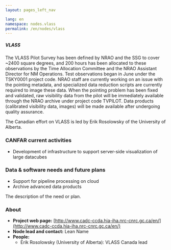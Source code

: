 ```yaml
---
layout: pages_left_nav

lang: en
namespace: nodes.vlass
permalink: /en/nodes/vlass
---
```


<!-- Content start -->


<h5> VLASS  </h5>

The VLASS Pilot Survey has been defined by NRAO and the SSG to cover ~2400 square degrees, and 200 hours has been allocated to these observations by the Time Allocation Committee and the NRAO Assistant Director for NM Operations.   Test observations began in June under the TSKY0001 project code.  NRAO staff are currently working on an issue with the pointing metadata, and specialized data reduction scripts are currently required to image these data.  When the pointing problem has been fixed and validated, raw visibility data from the pilot will be immediately available through the NRAO archive under project code TVPILOT. Data products (calibrated visibility data, images) will be made available after undergoing quality assurance.

The Canadian effort on VLASS is led by Erik Rosolowsky of the University of Alberta.

### CANFAR current activities


* Development of infrastructure to support server-side visualization of large datacubes

### Data & software needs and future plans

* Support for pipeline processing on cloud
* Archive advanced data products

The description of the need or plan.

### About

* **Project web page:** [http://www.cadc-ccda.hia-iha.nrc-cnrc.gc.ca/en/](http://www.cadc-ccda.hia-iha.nrc-cnrc.gc.ca/en/)
* **Node lead and contact:** Lean Name
* **People:**
  * Erik Rosolowsky (University of Alberta): VLASS Canada lead
  


<!-- Content end -->
